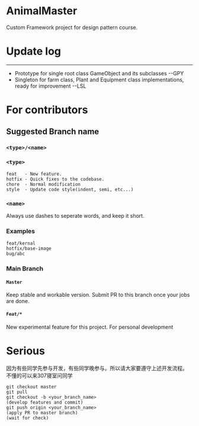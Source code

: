 AnimalMaster
=======
Custom Framework project for design pattern course.

# Update log
***************
- Prototype for single root class GameObject and its subclasses  --GPY
- Singleton for farm class,  Plant and Equipment class implementations, ready for improvement --LSL


# For contributors

## Suggested Branch name

### `<type>/<name>`

### `<type>`
```
feat   - New feature.
hotfix - Quick fixes to the codebase.
chore  - Normal modification
style  - Update code style(indent, semi, etc...)
```

### `<name>`
Always use dashes to seperate words, and keep it short.

### Examples
```
feat/kernal
hotfix/base-image
bug/abc
```

### Main Branch

#### `Master`
Keep stable and workable version. Submit PR to this branch once your jobs are done.

#### `Feat/*`
New experimental feature for this project. For personal development

# Serious
因为有些同学先参与开发，有些同学晚参与。所以请大家要遵守上述开发流程。
不懂的可以来307寝室问同学
```
git checkout master
git pull
git checkout -b <your_branch_name>
(develop features and commit)
git push origin <your_branch_name>
(apply PR to master branch)
(wait for check)
```